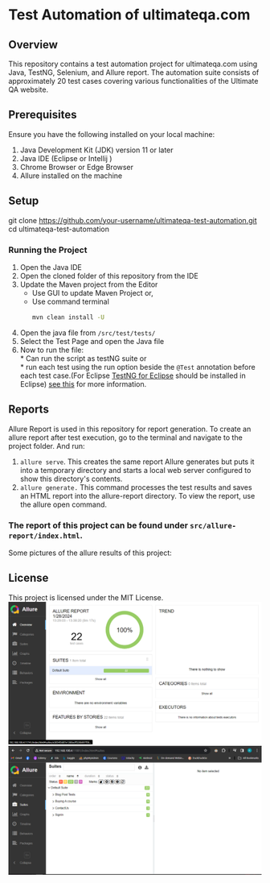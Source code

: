 # Test Automation of ultimateqa.com
## Overview 
This repository contains a test automation project for ultimateqa.com using Java, TestNG, Selenium, and Allure report. The automation suite consists of approximately 20 test cases covering various functionalities of the Ultimate QA website.

## Prerequisites
Ensure you have the following installed on your local machine:

1. Java Development Kit (JDK) version 11 or later 
2. Java IDE (Eclipse or Intellij )
3. Chrome Browser or Edge Browser 
4. Allure installed on the machine

## Setup 
git clone https://github.com/your-username/ultimateqa-test-automation.git
cd ultimateqa-test-automation

### Running the Project 

  1. Open the Java IDE
  2. Open the cloned folder of this repository from the IDE 
  3. Update the Maven project from the Editor
       * Use GUI to update Maven Project or,
       * Use command terminal
         ``` Bash
         mvn clean install -U
         ```
  4. Open the java file from  `/src/test/tests/`  </br>
  5. Select the Test Page  and open the Java file 
  5. Now to run the file:  </br>
    * Can run the script as testNG suite or </br>
    * run each test using the run option beside the `@Test`  annotation before each test case.(For Eclipse [TestNG for Eclipse](https://marketplace.eclipse.org/content/testng-eclipse) should be installed in Eclipse) [see this](https://www.guru99.com/install-testng-in-eclipse.html) for more information.

## Reports 
Allure Report is used in this repository for report generation. To create an allure report after test execution, go to the terminal and navigate to the project folder. And run:
1. `allure serve`. This creates the same report Allure generates but puts it into a temporary directory and starts a local web server configured to show this directory's contents.
2. `allure generate.` This command processes the test results and saves an HTML report into the allure-report directory. To view the report, use the allure open command.
### The report of this project can be found under `src/allure-report/index.html`.
Some pictures of the allure results of this project: 
## License
This project is licensed under the MIT License.
![Reults](images/pic1.png)<br>
![Reults -suits, and tests ](images/pic2.png)



